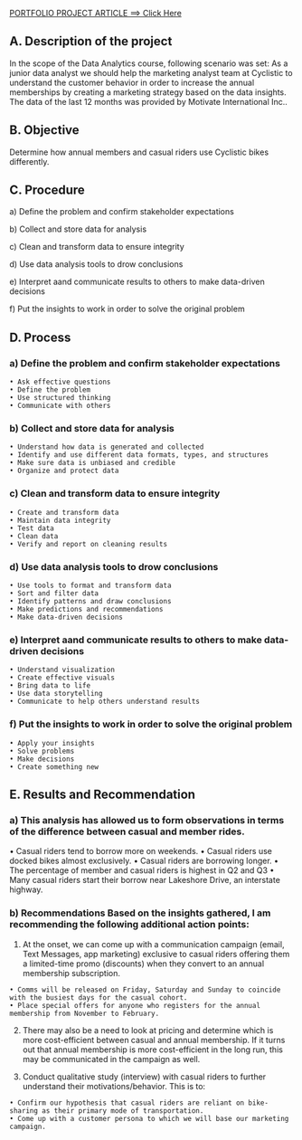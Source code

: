 [PORTFOLIO PROJECT ARTICLE ==> Click Here](https://medium.com/@sarisaldi365/portfolio-project-how-does-a-bike-share-navigate-speedy-success-d1ac84a448d8)

## A. Description of the project 

In the scope of the Data Analytics course, following scenario was set: As a junior data analyst we should help 
the marketing analyst team at Cyclistic to understand the customer behavior in order to increase the annual 
memberships by creating a marketing strategy based on the data insights. The data of the last 12 months was
provided by Motivate International Inc..

## B. Objective

Determine how annual members and casual riders use Cyclistic bikes differently.

## C. Procedure

a) Define the problem and confirm stakeholder expectations

b) Collect and store data for analysis 

c) Clean and transform data to ensure integrity

d) Use data analysis tools to drow conclusions

e) Interpret aand communicate results to others to make data-driven decisions 

f) Put the insights to work in order to solve the original problem

## D. Process

### a) Define the problem and confirm stakeholder expectations
    • Ask effective questions 
    • Define the problem 
    • Use structured thinking 
    • Communicate with others 
### b) Collect and store data for analysis 
    • Understand how data is generated and collected 
    • Identify and use different data formats, types, and structures 
    • Make sure data is unbiased and credible 
    • Organize and protect data
### c) Clean and transform data to ensure integrity
    • Create and transform data 
    • Maintain data integrity 
    • Test data 
    • Clean data 
    • Verify and report on cleaning results 
### d) Use data analysis tools to drow conclusions
    • Use tools to format and transform data 
    • Sort and filter data 
    • Identify patterns and draw conclusions 
    • Make predictions and recommendations 
    • Make data-driven decisions 
### e) Interpret aand communicate results to others to make data-driven decisions
    • Understand visualization 
    • Create effective visuals 
    • Bring data to life 
    • Use data storytelling 
    • Communicate to help others understand results
### f) Put the insights to work in order to solve the original problem
    • Apply your insights 
    • Solve problems 
    • Make decisions 
    • Create something new 

## E. Results and Recommendation

### a) This analysis has allowed us to form observations in terms of the difference between casual and member rides.

   • Casual riders tend to borrow more on weekends. 
   • Casual riders use docked bikes almost exclusively. 
   • Casual riders are borrowing longer. 
   • The percentage of member and casual riders is highest in Q2 and Q3 
   • Many casual riders start their borrow near Lakeshore Drive, an interstate highway. 

### b) Recommendations Based on the insights gathered, I am recommending the following additional action points:

  1. At the onset, we can come up with a communication campaign (email, Text Messages, app marketing) exclusive 
     to casual riders offering them a limited-time promo (discounts) when they convert to an annual membership subscription.

    • Comms will be released on Friday, Saturday and Sunday to coincide with the busiest days for the casual cohort.
    • Place special offers for anyone who registers for the annual membership from November to February.

  2. There may also be a need to look at pricing and determine which is more cost-efficient between casual and annual membership. 
     If it turns out that annual membership is more cost-efficient in the long run, this may be communicated in the campaign as well.

  3. Conduct qualitative study (interview) with casual riders to further understand their motivations/behavior. This is to:

    • Confirm our hypothesis that casual riders are reliant on bike-sharing as their primary mode of transportation.
    • Come up with a customer persona to which we will base our marketing campaign.
